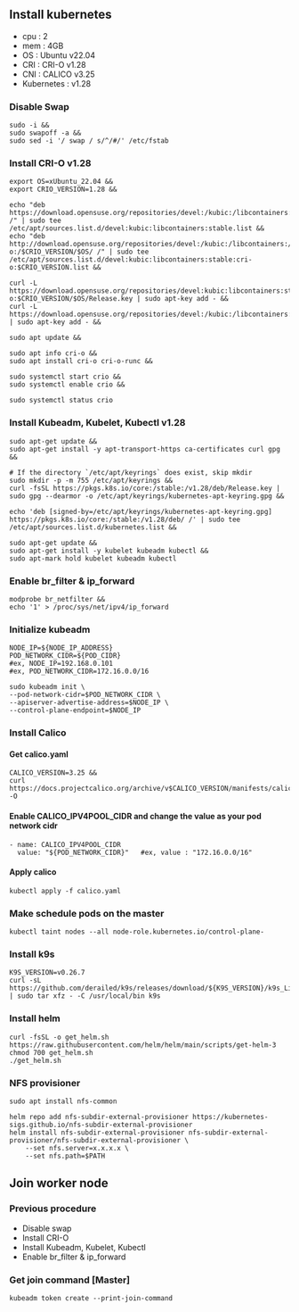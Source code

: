 ## Install kubernetes
- cpu : 2
- mem : 4GB
- OS : Ubuntu v22.04
- CRI : CRI-O  v1.28
- CNI : CALICO v3.25
- Kubernetes : v1.28

### Disable Swap
```
sudo -i &&
sudo swapoff -a &&
sudo sed -i '/ swap / s/^/#/' /etc/fstab
```

### Install CRI-O v1.28
```
export OS=xUbuntu_22.04 &&
export CRIO_VERSION=1.28 &&

echo "deb https://download.opensuse.org/repositories/devel:/kubic:/libcontainers:/stable/$OS/ /" | sudo tee /etc/apt/sources.list.d/devel:kubic:libcontainers:stable.list &&
echo "deb http://download.opensuse.org/repositories/devel:/kubic:/libcontainers:/stable:/cri-o:/$CRIO_VERSION/$OS/ /" | sudo tee /etc/apt/sources.list.d/devel:kubic:libcontainers:stable:cri-o:$CRIO_VERSION.list &&

curl -L https://download.opensuse.org/repositories/devel:kubic:libcontainers:stable:cri-o:$CRIO_VERSION/$OS/Release.key | sudo apt-key add - &&
curl -L https://download.opensuse.org/repositories/devel:/kubic:/libcontainers:/stable/$OS/Release.key | sudo apt-key add - &&

sudo apt update &&

sudo apt info cri-o &&
sudo apt install cri-o cri-o-runc &&

sudo systemctl start crio &&
sudo systemctl enable crio &&

sudo systemctl status crio
```

### Install Kubeadm, Kubelet, Kubectl v1.28

```
sudo apt-get update &&
sudo apt-get install -y apt-transport-https ca-certificates curl gpg &&

# If the directory `/etc/apt/keyrings` does exist, skip mkdir
sudo mkdir -p -m 755 /etc/apt/keyrings &&
curl -fsSL https://pkgs.k8s.io/core:/stable:/v1.28/deb/Release.key | sudo gpg --dearmor -o /etc/apt/keyrings/kubernetes-apt-keyring.gpg &&

echo 'deb [signed-by=/etc/apt/keyrings/kubernetes-apt-keyring.gpg] https://pkgs.k8s.io/core:/stable:/v1.28/deb/ /' | sudo tee /etc/apt/sources.list.d/kubernetes.list &&

sudo apt-get update &&
sudo apt-get install -y kubelet kubeadm kubectl &&
sudo apt-mark hold kubelet kubeadm kubectl
```

### Enable br_filter & ip_forward
```
modprobe br_netfilter &&
echo '1' > /proc/sys/net/ipv4/ip_forward
```

### Initialize kubeadm
```
NODE_IP=${NODE_IP_ADDRESS}
POD_NETWORK_CIDR=${POD_CIDR}
#ex, NODE_IP=192.168.0.101
#ex, POD_NETWORK_CIDR=172.16.0.0/16

sudo kubeadm init \
--pod-network-cidr=$POD_NETWORK_CIDR \
--apiserver-advertise-address=$NODE_IP \
--control-plane-endpoint=$NODE_IP
```

### Install Calico

#### Get calico.yaml
```
CALICO_VERSION=3.25 &&
curl https://docs.projectcalico.org/archive/v$CALICO_VERSION/manifests/calico.yaml -O
```

#### Enable CALICO_IPV4POOL_CIDR and change the value as your pod network cidr
```
- name: CALICO_IPV4POOL_CIDR
  value: "${POD_NETWORK_CIDR}"   #ex, value : "172.16.0.0/16"
```

#### Apply calico
```
kubectl apply -f calico.yaml
```

### Make schedule pods on the master
```
kubectl taint nodes --all node-role.kubernetes.io/control-plane-
```

### Install k9s
```
K9S_VERSION=v0.26.7
curl -sL https://github.com/derailed/k9s/releases/download/${K9S_VERSION}/k9s_Linux_x86_64.tar.gz | sudo tar xfz - -C /usr/local/bin k9s
```

### Install helm
```
curl -fsSL -o get_helm.sh https://raw.githubusercontent.com/helm/helm/main/scripts/get-helm-3
chmod 700 get_helm.sh
./get_helm.sh
```

### NFS provisioner
```
sudo apt install nfs-common

helm repo add nfs-subdir-external-provisioner https://kubernetes-sigs.github.io/nfs-subdir-external-provisioner
helm install nfs-subdir-external-provisioner nfs-subdir-external-provisioner/nfs-subdir-external-provisioner \
    --set nfs.server=x.x.x.x \
    --set nfs.path=$PATH
```

## Join worker node

### Previous procedure
- Disable swap
- Install CRI-O
- Install Kubeadm, Kubelet, Kubectl
- Enable br_filter & ip_forward

### Get join command [Master]
```
kubeadm token create --print-join-command
```
